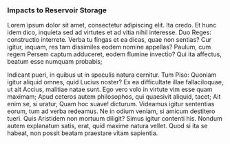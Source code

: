 ### Impacts to Reservoir Storage

Lorem ipsum dolor sit amet, consectetur adipiscing elit. Ita credo. Et hunc idem dico, inquieta sed ad virtutes et ad vitia nihil interesse. Duo Reges: constructio interrete. Verba tu fingas et ea dicas, quae non sentias? Cur igitur, inquam, res tam dissimiles eodem nomine appellas? Paulum, cum regem Persem captum adduceret, eodem flumine invectio? Qui ita affectus, beatum esse numquam probabis;

Indicant pueri, in quibus ut in speculis natura cernitur. Tum Piso: Quoniam igitur aliquid omnes, quid Lucius noster? Ex ea difficultate illae fallaciloquae, ut ait Accius, malitiae natae sunt. Ego vero volo in virtute vim esse quam maximam; Apud ceteros autem philosophos, qui quaesivit aliquid, tacet; Ait enim se, si uratur, Quam hoc suave! dicturum. Videamus igitur sententias eorum, tum ad verba redeamus. Ne in odium veniam, si amicum destitero tueri. Quis Aristidem non mortuum diligit? Simus igitur contenti his. Nondum autem explanatum satis, erat, quid maxime natura vellet. Quod si ita se habeat, non possit beatam praestare vitam sapientia.
